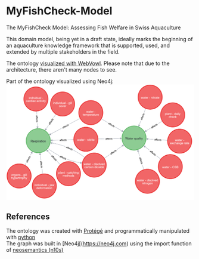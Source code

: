 # MyFishCheck-Model
The MyFishCheck Model: Assessing Fish Welfare in Swiss Aquaculture

This domain model, being yet in a draft state, ideally marks the beginning of an aquaculture knowledge framework that is supported, used, and extended by multiple stakeholders in the field.

The ontology [visualized with WebVowl](http://www.visualdataweb.de/webvowl/#iri=https://github.zhaw.ch/raw/AquacultureSystems/MyFishCheckModel/master/FarmCheck.owl?token=AAAAUAUXCIWGXLOX2ZFLYJ27NWTB4). Please note that due to the architecture, there aren't many nodes to see.

Part of the ontology visualized using Neo4j:
![Part of the ontology visualized using Neo4j](graph.PNG)

## References
The ontology was created with [Protégé](http://protege.stanford.edu) and programmatically manipulated with [python](http://www.python.org)  
The graph was built in [Neo4j[(https://neo4j.com) using the import function of [neosemantics (n10s)](https://neo4j.com/labs/neosemantics/)  
